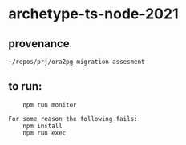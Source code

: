 # archetype-ts-node-2021

## provenance

    ~/repos/prj/ora2pg-migration-assesment

## to run:

        npm run monitor

    For some reason the following fails:
        npm install
        npm run exec




                




